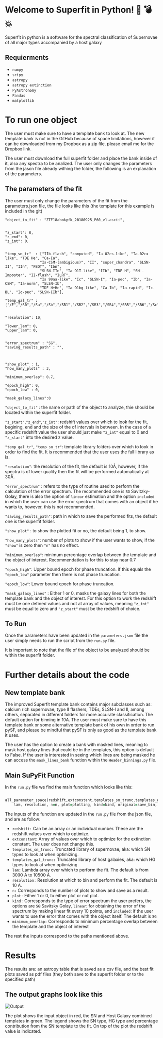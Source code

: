 # Welcome to Superfit in Python! :dizzy: :bomb: :boom:

Superfit in python is a software for the spectral classification of Supernovae of all major types accompanied by a host galaxy 

## Requierments

- `numpy`
- `scipy`
- `astropy`
- `astropy extinction`
- `PyAstronomy`
- `Pandas`
- `matplotlib` 


# To run one object  
The user must make sure to have a template bank to look at. The new template bank is not in the GitHub because of space limitations, however it can be downloaded from my Dropbox as a zip file, please email me for the Dropbox link.


The user must download the full superfit folder and place the bank inside of it, also any spectra to be analized. The user only changes the parameters from the jason file already withing the folder, the following is an explanation of the parameters. 


## The parameters of the fit 

The user must only change the parameters of the fit from the parameters.json file, the file looks like this (the template for this example is included in the git)

  
    "object_to_fit" : "ZTF18abokyfk_20180925_P60_v1.ascii",


    "z_start": 0,
    "z_end": 0,
    "z_int": 0,

   
    "temp_sn_tr"  : ["IIb-flash", "computed", "Ia 02es-like", "Ia-02cx like", "TDE He", "Ca-Ia", 
                    "Ia-CSM-(ambigious)", "II", "super_chandra", "SLSN-II", "IIn", "FBOT", "Ibn", 
                    "SLSN-IIn", "Ia 91T-like", "IIb", "TDE H", "SN - Imposter", "II-flash", "ILRT", 
                    "Ia 99aa-like", "Ic", "SLSN-I", "Ia-pec", "Ib", "Ia-CSM", "Ia-norm", "SLSN-Ib", 
                    "TDE H+He", "Ia 91bg-like", "Ca-Ib", "Ia-rapid", "Ic-BL", "Ic-pec", "SLSN-IIb"],

    "temp_gal_tr" : ["/E","/S0","/Sa","/Sb","/SB1","/SB2","/SB3","/SB4","/SB5","/SB6","/Sc"],
    
          
    "resolution": 10,

    "lower_lam": 0,
    "upper_lam": 0,
    

    "error_spectrum" : "SG",
    "saving_results_path" : "",

    
    
    "show_plot" : 1,
    "how_many_plots" : 3,

    "minimum_overlap": 0.7,

    "epoch_high": 0,
    "epoch_low" : 0,
    
    "mask_galaxy_lines":0


    

`"object_to_fit"` : the name or path of the object to analyze, thie should be located within the superfit folder. 

`"z_start"`,`"z_end"`,`"z_int"`: redshift values over which to look for the fit, begining, end and the size of the of intervals in between. In the case of a specific redshift value the user should just make `"z_int"` equal to 0 and `"z_start"` into the desired z value.

`"temp_gal_tr"`, `"temp_sn_tr"`: template library folders over which to look in order to find the fit. It is recommended that the user uses the full library as is. 


`"resolution"`: the resolution of the fit, the default is 10Å, however, if the spectra is of lower quality then the fit will be performed automatically at 30Å. 



`"error_spectrum"` : refers to the type of routine used to perform the calculation of the error spectrum. The recommended one is `SG` Savitzky-Golay, there is also the option of `linear` estimation and the option `included` in which the user can use the error spectrum that comes with an object if he wants to, however, this is not recommended. 

`"saving_results_path"`: path in which to save the performed fits, the default one is the superfit folder.
 
 `"show_plot"` : to show the plotted fit or no, the default being 1, to show. 
 
  `"how_many_plots"`: number of plots to show if the user wants to show, if the `"show"` is zero then `"n"` has no effect. 

  `"minimum_overlap"`: minimum percentage overlap between the template and the object of interest. Recommendation is for this to stay near 0.7
  
  `"epoch_high"`: Upper bound epoch for phase truncation. If this equals the `"epoch_low"` parameter then there is not phase truncation.
  
  `"epoch_low"`: Lower bound epoch for phase truncation.
  
  `"mask_galaxy_lines"` : Either 1 or 0, masks the galaxy lines for both the template bank and the object of interest. For this option to work the redshift must be one defined values and not at array of values, meaning `"z_int"` must be equal to zero and `"z_start"` must be the redshift of choice. 
  


## To Run

Once the parameters have been updated in the `parameters.json` file the user simply needs to run the script from the `run.py` file. 

It is important to note that the file of the object to be analyzed should be within the superfit folder.




# Further details about the code


## New template bank

The improved Superfit template bank contains major subclasses such as: calcium rich supernovae, type II flashers, TDEs, SLSN-I and II, among others, separated in different folders for more accurate classification. The default option for binning in 10A. 
The user must make sure to have this template bank or some alternative template bank of his own in order to run pySF, and please be mindful that pySF is only as good as the template bank it uses.


The user has the option to create a bank with masked lines, meaning to mask host galaxy lines that could be in the templates, this option is default to False. If the user is interested in seeing which lines are being masked he can access the `mask_lines_bank` function within the `Header_binnings.py` file.



## Main SuPyFit Function 

In the `run.py` file we find the main function which looks like this:


```ruby

all_parameter_space(redshift,extconstant,templates_sn_trunc,templates_gal_trunc, 
    lam, resolution, n=n, plot=plotting, kind=kind, original=save_bin, save=save_results_path, show=show, minimum_overlap=minimum_overlap)

```
    
    
The inputs of the function are updated in the `run.py` file from the json file, and are as follow: 

- `redshift:` Can be an array or an individual number. These are the redshift values over which to optimize. 
- `extconstant`: Array of values over which to optimize for the extinction constant. The user does not change this. 
- `templates_sn_trunc:`  Truncated library of supernovae, aka: which SN types to look at when optimizing.
- `templates_gal_trunc:` Truncated library of host galaxies, aka: which HG types to look at when optimizing.
- `lam:` Lambda array over which to perform the fit. The default is from 3000 A to 10500 A. 
- `resolution:` Resolution at which to bin and perform the fit. The default is 10 A. 
- `n:` Corresponds to the number of plots to show and save as a result. 
- `plot:` Either 1 or 0, to either plot or not plot. 
- `kind:` Corresponds to the type of error spectrum the user prefers, the options are `SG`:Savitsky Golay, `linear`: for obtaining the error of the spectrum 
by making linear fit every 10 points, and `included`: if the user wants to use the error that comes with the object itself. The default is `SG`
- `minimum_overlap:` Corresponds to minimum percentage overlap between the template and the object of interest


The rest the inputs correspond to the paths mentioned above. 
    
# Results

The results are: an astropy table that is saved as a csv file, and the best fit plots saved as pdf files (they both save to the superfit folder or to the specified path)


## The output graphs look like this


![Output](ZTF18abokyfk_20180925_P60_v1_10_0.png)


The plot shows the input object in red, the SN and Host Galaxy combined templates in green. The legend shows the SN type, HG type and percentage contribution from the SN template to the fit. On top of the plot the redshift value is indicated.


